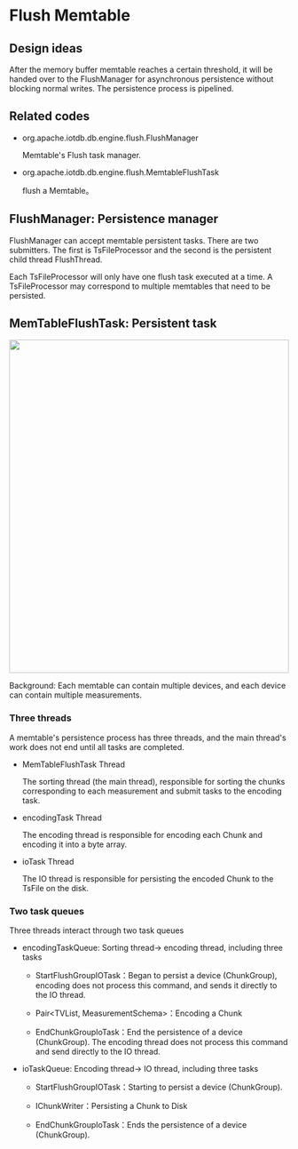 <!--

    Licensed to the Apache Software Foundation (ASF) under one
    or more contributor license agreements.  See the NOTICE file
    distributed with this work for additional information
    regarding copyright ownership.  The ASF licenses this file
    to you under the Apache License, Version 2.0 (the
    "License"); you may not use this file except in compliance
    with the License.  You may obtain a copy of the License at
    
        http://www.apache.org/licenses/LICENSE-2.0
    
    Unless required by applicable law or agreed to in writing,
    software distributed under the License is distributed on an
    "AS IS" BASIS, WITHOUT WARRANTIES OR CONDITIONS OF ANY
    KIND, either express or implied.  See the License for the
    specific language governing permissions and limitations
    under the License.

-->

# Flush Memtable

## Design ideas

After the memory buffer memtable reaches a certain threshold, it will be handed over to the FlushManager for asynchronous persistence without blocking normal writes. The persistence process is pipelined.

## Related codes

* org.apache.iotdb.db.engine.flush.FlushManager

	Memtable's Flush task manager.
	
* org.apache.iotdb.db.engine.flush.MemtableFlushTask

	flush a Memtable。

## FlushManager: Persistence manager

FlushManager can accept memtable persistent tasks. There are two submitters. The first is TsFileProcessor and the second is the persistent child thread FlushThread.

Each TsFileProcessor will only have one flush task executed at a time. A TsFileProcessor may correspond to multiple memtables that need to be persisted.

## MemTableFlushTask: Persistent task

<img style="width:100%; max-width:800px; max-height:600px; margin-left:auto; margin-right:auto; display:block;" src="https://user-images.githubusercontent.com/19167280/73625254-03fe2680-467f-11ea-8197-115f3a749cbd.png">

Background: Each memtable can contain multiple devices, and each device can contain multiple measurements.

### Three threads

A memtable's persistence process has three threads, and the main thread's work does not end until all tasks are completed.

* MemTableFlushTask  Thread

  The sorting thread (the main thread), responsible for sorting the chunks corresponding to each measurement and submit tasks to the encoding task.

* encodingTask Thread

  The encoding thread is responsible for encoding each Chunk and encoding it into a byte array.

* ioTask Thread

  The IO thread is responsible for persisting the encoded Chunk to the TsFile on the disk.

### Two task queues

Three threads interact through two task queues

* encodingTaskQueue: Sorting thread-> encoding thread, including three tasks
	
	* StartFlushGroupIOTask：Began to persist a device (ChunkGroup), encoding does not process this command, and sends it directly to the IO thread.
	
	* Pair\<TVList, MeasurementSchema\>：Encoding a Chunk
	
	* EndChunkGroupIoTask：End the persistence of a device (ChunkGroup). The encoding thread does not process this command and  send directly to the IO thread.

* ioTaskQueue: Encoding thread-> IO thread, including three tasks
	
	* StartFlushGroupIOTask：Starting to persist a device (ChunkGroup).
	
	* IChunkWriter：Persisting a Chunk to Disk
	
	* EndChunkGroupIoTask：Ends the persistence of a device (ChunkGroup).
